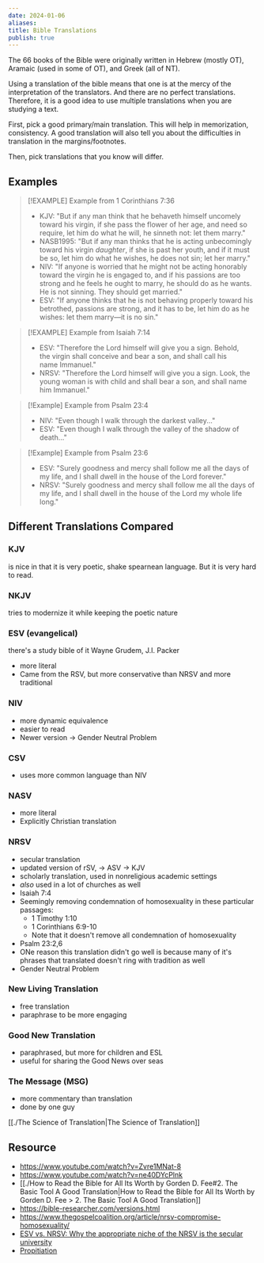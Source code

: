 ```yaml
---
date: 2024-01-06
aliases: 
title: Bible Translations
publish: true
---
```


The 66 books of the Bible were originally written in Hebrew (mostly OT), Aramaic (used in some of OT), and Greek (all of NT).

Using a translation of the bible means that one is at the mercy of the interpretation of the translators. And there are no perfect translations. Therefore, it is a good idea to use multiple translations when you are studying a text.

First, pick a good primary/main translation. This will help in memorization, consistency. A good translation will also tell you about the difficulties in translation in the margins/footnotes.

Then, pick translations that you know will differ.

## Examples
> [!EXAMPLE] Example from 1 Corinthians 7:36
> * KJV: "But if any man think that he behaveth himself uncomely toward his virgin, if she pass the flower of her age, and need so require, let him do what he will, he sinneth not: let them marry."
> * NASB1995: "But if any man thinks that he is acting unbecomingly toward his virgin _daughter_, if she is past her youth, and if it must be so, let him do what he wishes, he does not sin; let her marry."
> * NIV: "If anyone is worried that he might not be acting honorably toward the virgin he is engaged to, and if his passions are too strong and he feels he ought to marry, he should do as he wants. He is not sinning. They should get married."
> * ESV: "If anyone thinks that he is not behaving properly toward his betrothed, passions are strong, and it has to be, let him do as he wishes: let them marry—it is no sin."

> [!EXAMPLE] Example from Isaiah 7:14
> - ESV: "Therefore the Lord himself will give you a sign. Behold, the virgin shall conceive and bear a son, and shall call his name Immanuel."
> - NRSV: "Therefore the Lord himself will give you a sign. Look, the young woman is with child and shall bear a son, and shall name him Immanuel."

> [!Example] Example from Psalm 23:4
> - NIV: "Even though I walk through the darkest valley..."
> - ESV: "Even though I walk through the valley of the shadow of death..."

> [!Example] Example from Psalm 23:6
> - ESV: "Surely goodness and mercy shall follow me all the days of my life, and I shall dwell in the house of the Lord forever."
> - NRSV: "Surely goodness and mercy shall follow me all the days of my life, and I shall dwell in the house of the Lord my whole life long."

## Different Translations Compared
### KJV
is nice in that it is very poetic, shake spearnean language. But it is very hard to read.

### NKJV
tries to modernize it while keeping the poetic nature

### ESV (evangelical)
there's a study bible of it
Wayne Grudem, J.I. Packer
- more literal
- Came from the RSV, but more conservative than NRSV and more traditional

### NIV
- more dynamic equivalence
- easier to read
- Newer version -> Gender Neutral Problem

### CSV
- uses more common language than NIV

### NASV
- more literal
- Explicitly Christian translation

### NRSV
- secular translation
- updated version of rSV, -> ASV -> KJV
- scholarly translation, used in nonreligious academic settings
- *also* used in a lot of churches as well
- Isaiah 7:4
- Seemingly removing condemnation of homosexuality in these particular passages:
	- 1 Timothy 1:10
	- 1 Corinthians 6:9-10
	- Note that it doesn't remove all condemnation of homosexuality
- Psalm 23:2,6
- ONe reason this translation didn't go well is because many of it's phrases that translated doesn't ring with tradition as well
- Gender Neutral Problem

### New Living Translation
- free translation
- paraphrase to be more engaging

### Good New Translation
- paraphrased, but more for children and ESL
- useful for sharing the Good News over seas

### The Message (MSG)
- more commentary than translation
- done by one guy

[[./The Science of Translation|The Science of Translation]]


## Resource 
- https://www.youtube.com/watch?v=Zvre1MNat-8
- https://www.youtube.com/watch?v=ne40DYcPlnk
- [[./How to Read the Bible for All Its Worth by Gorden D. Fee#2. The Basic Tool A Good Translation|How to Read the Bible for All Its Worth by Gorden D. Fee > 2. The Basic Tool A Good Translation]]
- https://bible-researcher.com/versions.html
- https://www.thegospelcoalition.org/article/nrsv-compromise-homosexuality/
- [ESV vs. NRSV: Why the appropriate niche of the NRSV is the secular university](https://ancienthebrewpoetry.typepad.com/ancient_hebrew_poetry/2009/06/esv-vs-nrsv-why-the-appropriate-niche-of-the-nrsv-is-the-secular-university.html)
- [Propitiation](https://www.namb.net/resource/words-matter-propitiation/)